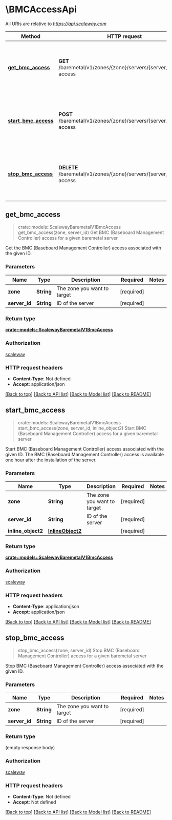# \BMCAccessApi

All URIs are relative to *https://api.scaleway.com*

Method | HTTP request | Description
------------- | ------------- | -------------
[**get_bmc_access**](BMCAccessApi.md#get_bmc_access) | **GET** /baremetal/v1/zones/{zone}/servers/{server_id}/bmc-access | Get BMC (Baseboard Management Controller) access for a given baremetal server
[**start_bmc_access**](BMCAccessApi.md#start_bmc_access) | **POST** /baremetal/v1/zones/{zone}/servers/{server_id}/bmc-access | Start BMC (Baseboard Management Controller) access for a given baremetal server
[**stop_bmc_access**](BMCAccessApi.md#stop_bmc_access) | **DELETE** /baremetal/v1/zones/{zone}/servers/{server_id}/bmc-access | Stop BMC (Baseboard Management Controller) access for a given baremetal server



## get_bmc_access

> crate::models::ScalewayBaremetalV1BmcAccess get_bmc_access(zone, server_id)
Get BMC (Baseboard Management Controller) access for a given baremetal server

Get the BMC (Baseboard Management Controller) access associated with the given ID.

### Parameters


Name | Type | Description  | Required | Notes
------------- | ------------- | ------------- | ------------- | -------------
**zone** | **String** | The zone you want to target | [required] |
**server_id** | **String** | ID of the server | [required] |

### Return type

[**crate::models::ScalewayBaremetalV1BmcAccess**](scaleway.baremetal.v1.BMCAccess.md)

### Authorization

[scaleway](../README.md#scaleway)

### HTTP request headers

- **Content-Type**: Not defined
- **Accept**: application/json

[[Back to top]](#) [[Back to API list]](../README.md#documentation-for-api-endpoints) [[Back to Model list]](../README.md#documentation-for-models) [[Back to README]](../README.md)


## start_bmc_access

> crate::models::ScalewayBaremetalV1BmcAccess start_bmc_access(zone, server_id, inline_object2)
Start BMC (Baseboard Management Controller) access for a given baremetal server

Start BMC (Baseboard Management Controller) access associated with the given ID. The BMC (Baseboard Management Controller) access is available one hour after the installation of the server. 

### Parameters


Name | Type | Description  | Required | Notes
------------- | ------------- | ------------- | ------------- | -------------
**zone** | **String** | The zone you want to target | [required] |
**server_id** | **String** | ID of the server | [required] |
**inline_object2** | [**InlineObject2**](InlineObject2.md) |  | [required] |

### Return type

[**crate::models::ScalewayBaremetalV1BmcAccess**](scaleway.baremetal.v1.BMCAccess.md)

### Authorization

[scaleway](../README.md#scaleway)

### HTTP request headers

- **Content-Type**: application/json
- **Accept**: application/json

[[Back to top]](#) [[Back to API list]](../README.md#documentation-for-api-endpoints) [[Back to Model list]](../README.md#documentation-for-models) [[Back to README]](../README.md)


## stop_bmc_access

> stop_bmc_access(zone, server_id)
Stop BMC (Baseboard Management Controller) access for a given baremetal server

Stop BMC (Baseboard Management Controller) access associated with the given ID.

### Parameters


Name | Type | Description  | Required | Notes
------------- | ------------- | ------------- | ------------- | -------------
**zone** | **String** | The zone you want to target | [required] |
**server_id** | **String** | ID of the server | [required] |

### Return type

 (empty response body)

### Authorization

[scaleway](../README.md#scaleway)

### HTTP request headers

- **Content-Type**: Not defined
- **Accept**: Not defined

[[Back to top]](#) [[Back to API list]](../README.md#documentation-for-api-endpoints) [[Back to Model list]](../README.md#documentation-for-models) [[Back to README]](../README.md)

